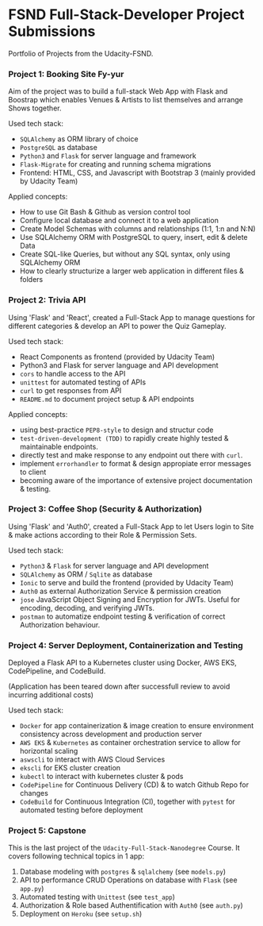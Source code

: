 # FSND Full-Stack-Developer Project Submissions

Portfolio of Projects from the Udacity-FSND.

### Project 1: Booking Site Fy-yur


Aim of the project was to build a full-stack Web App with Flask and Boostrap which enables
Venues & Artists to list themselves and arrange Shows together.

Used tech stack:
- `SQLAlchemy` as ORM library of choice
- `PostgreSQL` as database
- `Python3` and `Flask` for server language and framework
- `Flask-Migrate` for creating and running schema migrations
- Frontend: HTML, CSS, and Javascript with Bootstrap 3 (mainly provided by Udacity Team)

Applied concepts:
- How to use Git Bash & Github as version control tool
- Configure local database and connect it to a web application
- Create Model Schemas with columns and relationships (1:1, 1:n and N:N)
- Use SQLAlchemy ORM with PostgreSQL to query, insert, edit & delete Data
- Create SQL-like Queries, but without any SQL syntax, only using SQLAlchemy ORM
- How to clearly structurize a larger web application in different files & folders


### Project 2: Trivia API


Using 'Flask' and 'React', created a Full-Stack App to manage questions
for different categories & develop an API to power the Quiz Gameplay.

Used tech stack:
- React Components as frontend (provided by Udacity Team)
- Python3 and Flask for server language and API development
- `cors` to handle access to the API
- `unittest` for automated testing of APIs
- `curl` to get responses from API
- `README.md` to document project setup & API endpoints

Applied concepts:
- using best-practice `PEP8-style` to design and structur code
- `test-driven-development (TDD)` to rapidly create highly tested & maintainable endpoints.
- directly test and make response to any endpoint out there with `curl`.
- implement `errorhandler` to format & design appropiate error messages to client
- becoming aware of the importance of extensive project documentation & testing.


### Project 3: Coffee Shop (Security & Authorization)


Using 'Flask' and 'Auth0', created a Full-Stack App to let Users
login to Site & make actions according to their Role & Permission Sets.

Used tech stack:
- `Python3` & `Flask` for server language and API development 
- `SQLAlchemy` as ORM / `Sqlite` as database
- `Ionic` to serve and build the frontend (provided by Udacity Team)
- `Auth0` as external Authorization Service & permission creation
- `jose` JavaScript Object Signing and Encryption for JWTs. Useful for encoding, decoding, and verifying JWTs.
- `postman` to automatize endpoint testing & verification of correct Authorization behaviour.


### Project 4: Server Deployment, Containerization and Testing


Deployed a Flask API to a Kubernetes cluster using Docker, AWS EKS, CodePipeline, and CodeBuild.

(Application has been teared down after successfull review to avoid incurring additional costs)


Used tech stack:
- `Docker` for app containerization & image creation to ensure environment consistency across development and production server
- `AWS EKS` & `Kubernetes` as container orchestration service to allow for horizontal scaling
- `aswscli` to interact with AWS Cloud Services
- `ekscli` for EKS cluster creation
- `kubectl` to interact with kubernetes cluster & pods
- `CodePipeline` for Continuous Delivery (CD) & to watch Github Repo for changes
- `CodeBuild` for Continuous Integration (CI), together with `pytest` for automated testing before deployment


### Project 5: Capstone


This is the last project of the `Udacity-Full-Stack-Nanodegree` Course.
It covers following technical topics in 1 app:

1. Database modeling with `postgres` & `sqlalchemy` (see `models.py`)
2. API to performance CRUD Operations on database with `Flask` (see `app.py`)
3. Automated testing with `Unittest` (see `test_app`)
4. Authorization & Role based Authentification with `Auth0` (see `auth.py`)
5. Deployment on `Heroku` (see `setup.sh`)



